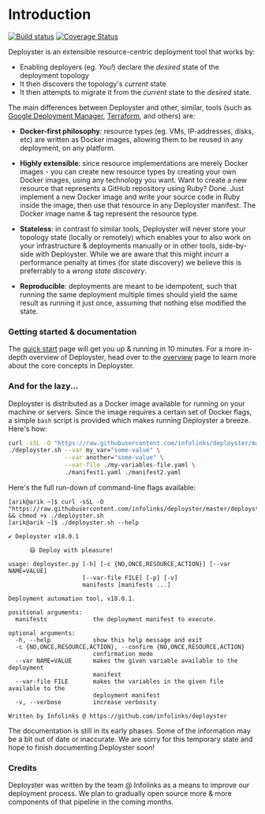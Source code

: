 # Introduction

[![Build status](https://badge.buildkite.com/55e25a8e5c77c2393c8a73d78a343d623ab77bca48875ded10.svg)](https://buildkite.com/infolinks/deployster)
[![Coverage Status](https://coveralls.io/repos/github/infolinks/deployster/badge.svg)](https://coveralls.io/github/infolinks/deployster)

Deployster is an extensible resource-centric deployment tool that works by:

- Enabling deployers (eg. _You!_) declare the _desired_ state of the deployment topology
- It then discovers the topology's _current_ state
- It then attempts to migrate it from the _current_ state to the _desired_ state.

The main differences between Deployster and other, similar, tools (such as [Google Deployment Manager][1], [Terraform][2], and others) are:

- **Docker-first philosophy**: resource types (eg. VMs, IP-addresses, disks,
etc) are written as Docker images, allowing them to be reused in any deployment, on any platform.

- **Highly extensible**: since resource implementations are merely Docker images - you can create new resource types by creating your own Docker images, using any technology you want. Want to create a new resource that represents a GitHub repository using Ruby? Done. Just implement a new Docker image and write your source code in Ruby inside the image, then use that resource in any Deployster manifest. The Docker image name & tag represent the resource type.

- **Stateless**: in contrast to similar tools, Deployster will never store your topology state (locally or remotely) which enables your to also work on your infrastructure & deployments manually or in other tools, side-by-side with Deployster. While we are aware that this might incurr a performance penalty at times (for state discovery) we believe this is preferrably to a _wrong state discovery_.

- **Reproducible**: deployments are meant to be idempotent, such that running the same deployment multiple times should yield the same result as running it just once, assuming that nothing else modified the state.

### Getting started & documentation

The [quick start](http://www.deplosyer.online/quickstart) page will get you up & running in 10 minutes. For a more in-depth overview of Deployster, head over to the [overview](http://www.deplosyer.online/overview) page to learn more about the core concepts in Deployster.

### And for the lazy...

Deployster is distributed as a Docker image available for running on your machine or servers. Since the image requires a certain set of Docker flags, a simple `bash` script is provided which makes running Deployster a breeze. Here's how:

```bash
curl -sSL -O "https://raw.githubusercontent.com/infolinks/deployster/master/deployster.sh"
./deployster.sh --var my_var="some-value" \
                --var another="some-value" \
                --var-file ./my-variables-file.yaml \
                ./manifest1.yaml ./manifest2.yaml
```

Here's the full run-down of command-line flags available:

```
[arik@arik ~]$ curl -sSL -O "https://raw.githubusercontent.com/infolinks/deployster/master/deployster.sh" && chmod +x ./deployster.sh
[arik@arik ~]$ ./deployster.sh --help

✔ Deployster v18.0.1

      😄 Deploy with pleasure!
      
usage: deployster.py [-h] [-c {NO,ONCE,RESOURCE,ACTION}] [--var NAME=VALUE]
                     [--var-file FILE] [-p] [-v]
                     manifests [manifests ...]

Deployment automation tool, v18.0.1.

positional arguments:
  manifests             the deployment manifest to execute.

optional arguments:
  -h, --help            show this help message and exit
  -c {NO,ONCE,RESOURCE,ACTION}, --confirm {NO,ONCE,RESOURCE,ACTION}
                        confirmation mode
  --var NAME=VALUE      makes the given variable available to the deployment
                        manifest
  --var-file FILE       makes the variables in the given file available to the
                        deployment manifest
  -v, --verbose         increase verbosity

Written by Infolinks @ https://github.com/infolinks/deployster
```

<aside class="warning">
The documentation is still in its early phases. Some of the information may be a bit out of date or inaccurate. We are sorry for this temporary state and hope to finish documenting Deployster soon!
</aside>

### Credits

Deployster was written by the team @ Infolinks as a means to improve our deployment process. We plan to gradually open source more & more components of that pipeline in the coming months.

[1]: https://cloud.google.com/deployment-manager/docs/configuration/supported-resource-types    "Google Deployment Manager"
[2]: https://www.terraform.io/docs/providers/external/data_source.html                          "Terraform"
[3]: http://jinja.pocoo.org/                                                                    "Jinja2"
